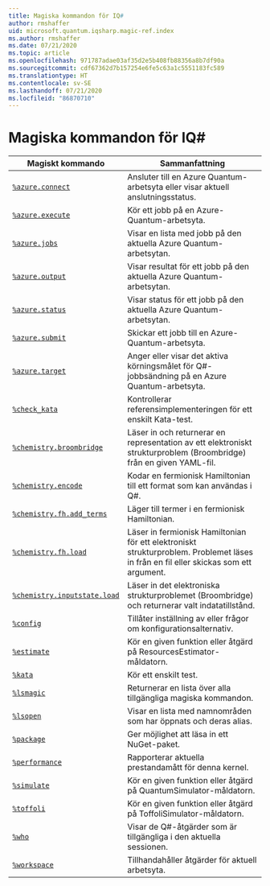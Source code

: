 ```yaml
---
title: Magiska kommandon för IQ#
author: rmshaffer
uid: microsoft.quantum.iqsharp.magic-ref.index
ms.author: rmshaffer
ms.date: 07/21/2020
ms.topic: article
ms.openlocfilehash: 971787adae03af35d2e5b408fb88356a8b7df90a
ms.sourcegitcommit: cdf67362d7b157254e6fe5c63a1c5551183fc589
ms.translationtype: HT
ms.contentlocale: sv-SE
ms.lasthandoff: 07/21/2020
ms.locfileid: "86870710"
---
```

# <a name="iq-magic-commands"></a>Magiska kommandon för IQ#
| Magiskt kommando | Sammanfattning |
|---------------|---------|
| [`%azure.connect`](xref:microsoft.quantum.iqsharp.magic-ref.azure.connect) | Ansluter till en Azure Quantum-arbetsyta eller visar aktuell anslutningsstatus. |
| [`%azure.execute`](xref:microsoft.quantum.iqsharp.magic-ref.azure.execute) | Kör ett jobb på en Azure-Quantum-arbetsyta. |
| [`%azure.jobs`](xref:microsoft.quantum.iqsharp.magic-ref.azure.jobs) | Visar en lista med jobb på den aktuella Azure Quantum-arbetsytan. |
| [`%azure.output`](xref:microsoft.quantum.iqsharp.magic-ref.azure.output) | Visar resultat för ett jobb på den aktuella Azure Quantum-arbetsytan. |
| [`%azure.status`](xref:microsoft.quantum.iqsharp.magic-ref.azure.status) | Visar status för ett jobb på den aktuella Azure Quantum-arbetsytan. |
| [`%azure.submit`](xref:microsoft.quantum.iqsharp.magic-ref.azure.submit) | Skickar ett jobb till en Azure-Quantum-arbetsyta. |
| [`%azure.target`](xref:microsoft.quantum.iqsharp.magic-ref.azure.target) | Anger eller visar det aktiva körningsmålet för Q#-jobbsändning på en Azure Quantum-arbetsyta. |
| [`%check_kata`](xref:microsoft.quantum.iqsharp.magic-ref.check_kata) | Kontrollerar referensimplementeringen för ett enskilt Kata-test. |
| [`%chemistry.broombridge`](xref:microsoft.quantum.iqsharp.magic-ref.chemistry.broombridge) | Läser in och returnerar en representation av ett elektroniskt strukturproblem (Broombridge) från en given YAML-fil. |
| [`%chemistry.encode`](xref:microsoft.quantum.iqsharp.magic-ref.chemistry.encode) | Kodar en fermionisk Hamiltonian till ett format som kan användas i Q#. |
| [`%chemistry.fh.add_terms`](xref:microsoft.quantum.iqsharp.magic-ref.chemistry.fh.add_terms) | Läger till termer i en fermionisk Hamiltonian. |
| [`%chemistry.fh.load`](xref:microsoft.quantum.iqsharp.magic-ref.chemistry.fh.load) | Läser in fermionisk Hamiltonian för ett elektroniskt strukturproblem. Problemet läses in från en fil eller skickas som ett argument. |
| [`%chemistry.inputstate.load`](xref:microsoft.quantum.iqsharp.magic-ref.chemistry.inputstate.load) | Läser in det elektroniska strukturproblemet (Broombridge) och returnerar valt indatatillstånd. |
| [`%config`](xref:microsoft.quantum.iqsharp.magic-ref.config) | Tillåter inställning av eller frågor om konfigurationsalternativ. |
| [`%estimate`](xref:microsoft.quantum.iqsharp.magic-ref.estimate) | Kör en given funktion eller åtgärd på ResourcesEstimator-måldatorn. |
| [`%kata`](xref:microsoft.quantum.iqsharp.magic-ref.kata) | Kör ett enskilt test. |
| [`%lsmagic`](xref:microsoft.quantum.iqsharp.magic-ref.lsmagic) | Returnerar en lista över alla tillgängliga magiska kommandon. |
| [`%lsopen`](xref:microsoft.quantum.iqsharp.magic-ref.lsopen) | Visar en lista med namnområden som har öppnats och deras alias. |
| [`%package`](xref:microsoft.quantum.iqsharp.magic-ref.package) | Ger möjlighet att läsa in ett NuGet-paket. |
| [`%performance`](xref:microsoft.quantum.iqsharp.magic-ref.performance) | Rapporterar aktuella prestandamått för denna kernel. |
| [`%simulate`](xref:microsoft.quantum.iqsharp.magic-ref.simulate) | Kör en given funktion eller åtgärd på QuantumSimulator-måldatorn. |
| [`%toffoli`](xref:microsoft.quantum.iqsharp.magic-ref.toffoli) | Kör en given funktion eller åtgärd på ToffoliSimulator-måldatorn. |
| [`%who`](xref:microsoft.quantum.iqsharp.magic-ref.who) | Visar de Q#-åtgärder som är tillgängliga i den aktuella sessionen. |
| [`%workspace`](xref:microsoft.quantum.iqsharp.magic-ref.workspace) | Tillhandahåller åtgärder för aktuell arbetsyta. |
